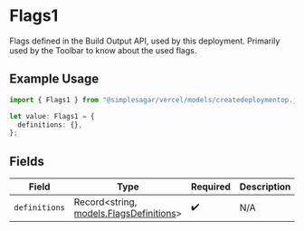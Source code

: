 # Flags1

Flags defined in the Build Output API, used by this deployment. Primarily used by the Toolbar to know about the used flags.

## Example Usage

```typescript
import { Flags1 } from "@simplesagar/vercel/models/createdeploymentop.js";

let value: Flags1 = {
  definitions: {},
};
```

## Fields

| Field                                                                    | Type                                                                     | Required                                                                 | Description                                                              |
| ------------------------------------------------------------------------ | ------------------------------------------------------------------------ | ------------------------------------------------------------------------ | ------------------------------------------------------------------------ |
| `definitions`                                                            | Record<string, [models.FlagsDefinitions](../models/flagsdefinitions.md)> | :heavy_check_mark:                                                       | N/A                                                                      |